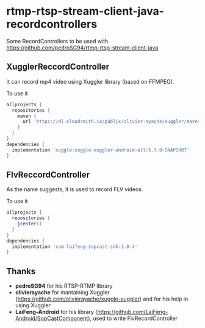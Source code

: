 # rtmp-rtsp-stream-client-java-recordcontrollers


Some RecordControllers to be used with https://github.com/pedroSG94/rtmp-rtsp-stream-client-java

## XugglerReccordController

It can record mp4 video using Xuggler library (based on FFMPEG).

To use it

```gradle
allprojects {
  repositories {
    maven {
      url 'https://dl.cloudsmith.io/public/olivier-ayache/xuggler/maven/'
    }
  }
}
dependencies {
  implementation 'xuggle:xuggle-xuggler-android-all:5.7.0-SNAPSHOT'
}

```


## FlvReccordController

As the name suggests, it is used to record FLV videos.

To use it

```gradle
allprojects {
  repositories {
    jcenter()
  }
}
dependencies {
  implementation 'com.laifeng:sopcast-sdk:1.0.4'
}

```


Thanks
------
* **pedroSG94** for his RTSP-RTMP library
* **olivierayache** for mantaining Xuggler (https://github.com/olivierayache/xuggle-xuggler) and for his help in using Xuggler 
* **LaiFeng-Android** for his library (https://github.com/LaiFeng-Android/SopCastComponent), used to write FlvRecordController 



